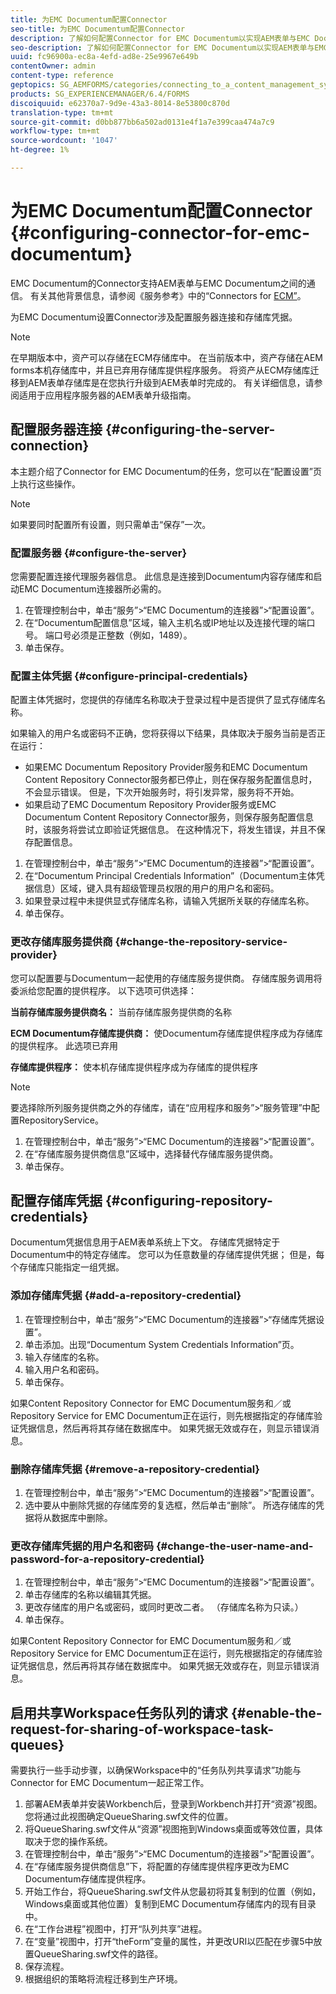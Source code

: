 ```yaml
---
title: 为EMC Documentum配置Connector
seo-title: 为EMC Documentum配置Connector
description: 了解如何配置Connector for EMC Documentum以实现AEM表单与EMC Documentum之间的通信。
seo-description: 了解如何配置Connector for EMC Documentum以实现AEM表单与EMC Documentum之间的通信。
uuid: fc96900a-ec8a-4efd-ad8e-25e9967e649b
contentOwner: admin
content-type: reference
geptopics: SG_AEMFORMS/categories/connecting_to_a_content_management_system
products: SG_EXPERIENCEMANAGER/6.4/FORMS
discoiquuid: e62370a7-9d9e-43a3-8014-8e53800c870d
translation-type: tm+mt
source-git-commit: d0bb877bb6a502ad0131e4f1a7e399caa474a7c9
workflow-type: tm+mt
source-wordcount: '1047'
ht-degree: 1%

---
```



# 为EMC Documentum配置Connector {#configuring-connector-for-emc-documentum}

EMC Documentum的Connector支持AEM表单与EMC Documentum之间的通信。 有关其他背景信息，请参阅《服务参考》中的“Connectors for [ECM”](https://www.adobe.com/go/learn_aemforms_services_63)。

为EMC Documentum设置Connector涉及配置服务器连接和存储库凭据。

>[!NOTE]
>
>在早期版本中，资产可以存储在ECM存储库中。 在当前版本中，资产存储在AEM forms本机存储库中，并且已弃用存储库提供程序服务。 将资产从ECM存储库迁移到AEM表单存储库是在您执行升级到AEM表单时完成的。 有关详细信息，请参阅适用于应用程序服务器的AEM表单升级指南。

## 配置服务器连接 {#configuring-the-server-connection}

本主题介绍了Connector for EMC Documentum的任务，您可以在“配置设置”页上执行这些操作。

>[!NOTE]
>
>如果要同时配置所有设置，则只需单击“保存”一次。

### 配置服务器 {#configure-the-server}

您需要配置连接代理服务器信息。 此信息是连接到Documentum内容存储库和启动EMC Documentum连接器所必需的。

1. 在管理控制台中，单击“服务”>“EMC Documentum的连接器”>“配置设置”。
1. 在“Documentum配置信息”区域，输入主机名或IP地址以及连接代理的端口号。 端口号必须是正整数（例如，1489）。
1. 单击保存。

### 配置主体凭据 {#configure-principal-credentials}

配置主体凭据时，您提供的存储库名称取决于登录过程中是否提供了显式存储库名称。

如果输入的用户名或密码不正确，您将获得以下结果，具体取决于服务当前是否正在运行：

* 如果EMC Documentum Repository Provider服务和EMC Documentum Content Repository Connector服务都已停止，则在保存服务配置信息时，不会显示错误。 但是，下次开始服务时，将引发异常，服务将不开始。
* 如果启动了EMC Documentum Repository Provider服务或EMC Documentum Content Repository Connector服务，则保存服务配置信息时，该服务将尝试立即验证凭据信息。 在这种情况下，将发生错误，并且不保存配置信息。

1. 在管理控制台中，单击“服务”>“EMC Documentum的连接器”>“配置设置”。
1. 在“Documentum Principal Credentials Information”（Documentum主体凭据信息）区域，键入具有超级管理员权限的用户的用户名和密码。
1. 如果登录过程中未提供显式存储库名称，请输入凭据所关联的存储库名称。
1. 单击保存。

### 更改存储库服务提供商 {#change-the-repository-service-provider}

您可以配置要与Documentum一起使用的存储库服务提供商。 存储库服务调用将委派给您配置的提供程序。 以下选项可供选择：

**当前存储库服务提供商名：** 当前存储库服务提供商的名称

**ECM Documentum存储库提供商：** 使Documentum存储库提供程序成为存储库的提供程序。 此选项已弃用

**存储库提供程序：** 使本机存储库提供程序成为存储库的提供程序

>[!NOTE]
>
>要选择除所列服务提供商之外的存储库，请在“应用程序和服务”>“服务管理”中配置RepositoryService。 <!-- Fix broken link (See Managing Services) -->

1. 在管理控制台中，单击“服务”>“EMC Documentum的连接器”>“配置设置”。
1. 在“存储库服务提供商信息”区域中，选择替代存储库服务提供商。
1. 单击保存。

## 配置存储库凭据 {#configuring-repository-credentials}

Documentum凭据信息用于AEM表单系统上下文。 存储库凭据特定于Documentum中的特定存储库。 您可以为任意数量的存储库提供凭据； 但是，每个存储库只能指定一组凭据。

### 添加存储库凭据 {#add-a-repository-credential}

1. 在管理控制台中，单击“服务”>“EMC Documentum的连接器”>“存储库凭据设置”。
1. 单击添加。出现“Documentum System Credentials Information”页。
1. 输入存储库的名称。
1. 输入用户名和密码。
1. 单击保存。

如果Content Repository Connector for EMC Documentum服务和／或Repository Service for EMC Documentum正在运行，则先根据指定的存储库验证凭据信息，然后再将其存储在数据库中。 如果凭据无效或存在，则显示错误消息。

### 删除存储库凭据 {#remove-a-repository-credential}

1. 在管理控制台中，单击“服务”>“EMC Documentum的连接器”>“配置设置”。
1. 选中要从中删除凭据的存储库旁的复选框，然后单击“删除”。 所选存储库的凭据将从数据库中删除。

### 更改存储库凭据的用户名和密码 {#change-the-user-name-and-password-for-a-repository-credential}

1. 在管理控制台中，单击“服务”>“EMC Documentum的连接器”>“配置设置”。
1. 单击存储库的名称以编辑其凭据。
1. 更改存储库的用户名或密码，或同时更改二者。 （存储库名称为只读。）
1. 单击保存。

如果Content Repository Connector for EMC Documentum服务和／或Repository Service for EMC Documentum正在运行，则先根据指定的存储库验证凭据信息，然后再将其存储在数据库中。 如果凭据无效或存在，则显示错误消息。

## 启用共享Workspace任务队列的请求 {#enable-the-request-for-sharing-of-workspace-task-queues}

需要执行一些手动步骤，以确保Workspace中的“任务队列共享请求”功能与Connector for EMC Documentum一起正常工作。

1. 部署AEM表单并安装Workbench后，登录到Workbench并打开“资源”视图。 您将通过此视图确定QueueSharing.swf文件的位置。
1. 将QueueSharing.swf文件从“资源”视图拖到Windows桌面或等效位置，具体取决于您的操作系统。
1. 在管理控制台中，单击“服务”>“EMC Documentum的连接器”>“配置设置”。
1. 在“存储库服务提供商信息”下，将配置的存储库提供程序更改为EMC Documentum存储库提供程序。
1. 开始工作台，将QueueSharing.swf文件从您最初将其复制到的位置（例如，Windows桌面或其他位置）复制到EMC Documentum存储库内的现有目录中。
1. 在“工作台进程”视图中，打开“队列共享”进程。
1. 在“变量”视图中，打开“theForm”变量的属性，并更改URI以匹配在步骤5中放置QueueSharing.swf文件的路径。
1. 保存流程。
1. 根据组织的策略将流程迁移到生产环境。

